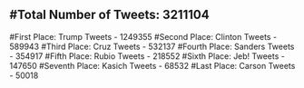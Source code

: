 #Total Number of Tweets: 3211104 
---
#First Place: Trump Tweets - 1249355
#Second Place: Clinton Tweets - 589943
#Third Place: Cruz Tweets - 532137
#Fourth Place: Sanders Tweets - 354917
#Fifth Place: Rubio Tweets - 218552
#Sixth Place: Jeb! Tweets - 147650
#Seventh Place: Kasich Tweets - 68532
#Last Place: Carson Tweets - 50018
